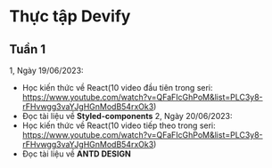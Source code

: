# Thực tập Devify

## Tuần 1
1, Ngày 19/06/2023:
 + Học kiến thức về React(10 video đầu tiên trong seri: https://www.youtube.com/watch?v=QFaFIcGhPoM&list=PLC3y8-rFHvwgg3vaYJgHGnModB54rxOk3)
 + Đọc tài liệu về **Styled-components**
2, Ngày 20/06/2023:
 + Học kiến thức về React(10 video tiếp theo trong seri: https://www.youtube.com/watch?v=QFaFIcGhPoM&list=PLC3y8-rFHvwgg3vaYJgHGnModB54rxOk3)
 + Đọc tài liệu về **ANTD DESIGN**
